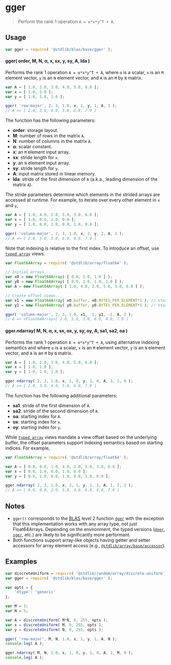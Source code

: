 <!--

@license Apache-2.0

Copyright (c) 2025 The Stdlib Authors.

Licensed under the Apache License, Version 2.0 (the "License");
you may not use this file except in compliance with the License.
You may obtain a copy of the License at

   http://www.apache.org/licenses/LICENSE-2.0

Unless required by applicable law or agreed to in writing, software
distributed under the License is distributed on an "AS IS" BASIS,
WITHOUT WARRANTIES OR CONDITIONS OF ANY KIND, either express or implied.
See the License for the specific language governing permissions and
limitations under the License.

-->

# gger

> Perform the rank 1 operation `A = α*x*y^T + A`.

<section class="usage">

## Usage

```javascript
var gger = require( '@stdlib/blas/base/gger' );
```

#### gger( order, M, N, α, x, sx, y, sy, A, lda )

Performs the rank 1 operation `A = α*x*y^T + A`, where `α` is a scalar, `x` is an `M` element vector, `y` is an `N` element vector, and `A` is an `M` by `N` matrix.

```javascript
var A = [ 1.0, 2.0, 3.0, 4.0, 5.0, 6.0 ];
var x = [ 1.0, 1.0 ];
var y = [ 1.0, 1.0, 1.0 ];

gger( 'row-major', 2, 3, 1.0, x, 1, y, 1, A, 3 );
// A => [ 2.0, 3.0, 4.0, 5.0, 6.0, 7.0 ]
```

The function has the following parameters:

-   **order**: storage layout.
-   **M**: number of rows in the matrix `A`.
-   **N**: number of columns in the matrix `A`.
-   **α**: scalar constant.
-   **x**: an `M` element input array.
-   **sx**: stride length for `x`.
-   **y**: an `N` element input array.
-   **sy**: stride length for `y`.
-   **A**: input matrix stored in linear memory.
-   **lda**: stride of the first dimension of `A` (a.k.a., leading dimension of the matrix `A`).

The stride parameters determine which elements in the strided arrays are accessed at runtime. For example, to iterate over every other element in `x` and `y`,

```javascript
var A = [ 1.0, 4.0, 2.0, 5.0, 3.0, 6.0 ];
var x = [ 1.0, 0.0, 1.0, 0.0 ];
var y = [ 1.0, 0.0, 1.0, 0.0, 1.0, 0.0 ];

gger( 'column-major', 2, 3, 1.0, x, 2, y, 2, A, 2 );
// A => [ 2.0, 5.0, 3.0, 6.0, 4.0, 7.0 ]
```

Note that indexing is relative to the first index. To introduce an offset, use [`typed array`][mdn-typed-array] views.

<!-- eslint-disable stdlib/capitalized-comments -->

```javascript
var Float64Array = require( '@stdlib/array/float64' );

// Initial arrays...
var x0 = new Float64Array( [ 0.0, 1.0, 1.0 ] );
var y0 = new Float64Array( [ 0.0, 1.0, 1.0, 1.0 ] );
var A = new Float64Array( [ 1.0, 4.0, 2.0, 5.0, 3.0, 6.0 ] );

// Create offset views...
var x1 = new Float64Array( x0.buffer, x0.BYTES_PER_ELEMENT*1 ); // start at 2nd element
var y1 = new Float64Array( y0.buffer, y0.BYTES_PER_ELEMENT*1 ); // start at 2nd element

gger( 'column-major', 2, 3, 1.0, x1, -1, y1, -1, A, 2 );
// A => <Float64Array>[ 2.0, 5.0, 3.0, 6.0, 4.0, 7.0 ]
```

#### gger.ndarray( M, N, α, x, sx, ox, y, sy, oy, A, sa1, sa2, oa )

Performs the rank 1 operation `A = α*x*y^T + A`, using alternative indexing semantics and where `α` is a scalar, `x` is an `M` element vector, `y` is an `N` element vector, and `A` is an `M` by `N` matrix.

```javascript
var A = [ 1.0, 2.0, 3.0, 4.0, 5.0, 6.0 ];
var x = [ 1.0, 1.0 ];
var y = [ 1.0, 1.0, 1.0 ];

gger.ndarray( 2, 3, 1.0, x, 1, 0, y, 1, 0, A, 3, 1, 0 );
// A => [ 2.0, 3.0, 4.0, 5.0, 6.0, 7.0 ]
```

The function has the following additional parameters:

-   **sa1**: stride of the first dimension of `A`.
-   **sa2**: stride of the second dimension of `A`.
-   **oa**: starting index for `A`.
-   **ox**: starting index for `x`.
-   **oy**: starting index for `y`.

While [`typed array`][mdn-typed-array] views mandate a view offset based on the underlying buffer, the offset parameters support indexing semantics based on starting indices. For example,

```javascript
var Float64Array = require( '@stdlib/array/float64' );

var A = [ 0.0, 0.0, 1.0, 4.0, 2.0, 5.0, 3.0, 6.0 ];
var x = [ 0.0, 1.0, 0.0, 1.0, 0.0 ];
var y = [ 0.0, 1.0, 0.0, 1.0, 0.0, 1.0, 0.0 ];

gger.ndarray( 2, 3, 1.0, x, 2, 1, y, 2, 1, A, 1, 2, 2 );
// A => [ 0.0, 0.0, 2.0, 5.0, 3.0, 6.0, 4.0, 7.0 ]
```

</section>

<!-- /.usage -->

<section class="notes">

## Notes

-   `gger()` corresponds to the [BLAS][blas] level 2 function [`dger`][dger] with the exception that this implementation works with any array type, not just Float64Arrays. Depending on the environment, the typed versions ([`dger`][@stdlib/blas/base/dger], [`sger`][@stdlib/blas/base/sger], etc.) are likely to be significantly more performant.
-   Both functions support array-like objects having getter and setter accessors for array element access (e.g., [`@stdlib/array/base/accessor`][@stdlib/array/base/accessor]).

</section>

<!-- /.notes -->

<section class="examples">

## Examples

<!-- eslint no-undef: "error" -->

```javascript
var discreteUniform = require( '@stdlib/random/array/discrete-uniform' );
var gger = require( '@stdlib/blas/base/gger' );

var opts = {
    'dtype': 'generic'
};

var M = 3;
var N = 5;

var A = discreteUniform( M*N, 0, 255, opts );
var x = discreteUniform( M, 0, 255, opts );
var y = discreteUniform( N, 0, 255, opts );

gger( 'row-major', M, N, 1.0, x, 1, y, 1, A, N );
console.log( A );

gger.ndarray( M, N, 1.0, x, 1, 0, y, 1, 0, A, 1, M, 0 );
console.log( A );
```

</section>

<!-- /.examples -->

<!-- Section for related `stdlib` packages. Do not manually edit this section, as it is automatically populated. -->

<section class="related">

</section>

<!-- /.related -->

<!-- Section for all links. Make sure to keep an empty line after the `section` element and another before the `/section` close. -->

<section class="links">

[blas]: http://www.netlib.org/blas

[dger]: https://www.netlib.org/lapack/explore-html-3.6.1/d7/d15/group__double__blas__level2_ga458222e01b4d348e9b52b9343d52f828.html

[mdn-typed-array]: https://developer.mozilla.org/en-US/docs/Web/JavaScript/Reference/Global_Objects/TypedArray

[@stdlib/blas/base/dger]: https://github.com/stdlib-js/stdlib/tree/develop/lib/node_modules/%40stdlib/blas/base/dger

[@stdlib/blas/base/sger]: https://github.com/stdlib-js/stdlib/tree/develop/lib/node_modules/%40stdlib/blas/base/sger

[@stdlib/array/base/accessor]: https://github.com/stdlib-js/stdlib/tree/develop/lib/node_modules/%40stdlib/array/base/accessor

<!-- <related-links> -->

<!-- </related-links> -->

</section>

<!-- /.links -->
